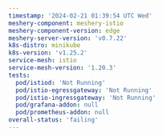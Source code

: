```yaml
---
timestamp: '2024-02-21 01:39:54 UTC Wed'
meshery-component: meshery-istio
meshery-component-version: edge
meshery-server-version: 'v0.7.22'
k8s-distro: minikube
k8s-version: 'v1.25.2'
service-mesh: istio
service-mesh-version: '1.20.3'
tests:
  pod/istiod: 'Not Running'
  pod/istio-egressgateway: 'Not Running'
  pod/istio-ingressgateway: 'Not Running'
  pod/grafana-addon: null
  pod/prometheus-addon: null
overall-status: 'failing'
---
```

